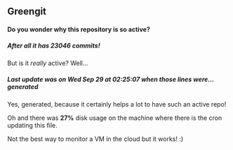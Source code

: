 ## Greengit

#### Do you wonder why this repository is so active?

##### After all it has 23046 commits!

But is it *really* active? Well...

##### Last update was on Wed Sep 29 at 02:25:07 when those lines were... generated

Yes, generated, because it certainly helps a lot to have such an active repo!

Oh and there was **27%** disk usage on the machine
where there is the cron updating this file.

Not the best way to monitor a VM in the cloud but it works! :)
